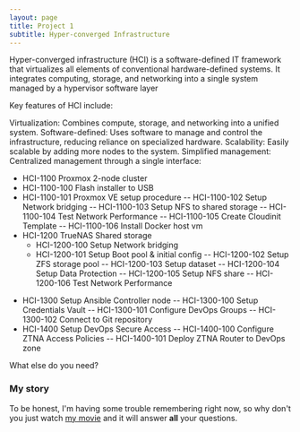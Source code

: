 ```yaml
---
layout: page
title: Project 1
subtitle: Hyper-converged Infrastructure
---
```


Hyper-converged infrastructure (HCI) is a software-defined IT framework that virtualizes all elements of conventional hardware-defined systems. It integrates computing, storage, and networking into a single system managed by a hypervisor software layer

Key features of HCI include:

Virtualization: Combines compute, storage, and networking into a unified system.
Software-defined: Uses software to manage and control the infrastructure, reducing reliance on specialized hardware.
Scalability: Easily scalable by adding more nodes to the system.
Simplified management: Centralized management through a single interface:


* HCI-1100 Proxmox 2-node cluster
 * HCI-1100-100 Flash installer to USB
 * HCI-1100-101 Proxmox VE setup procedure
  -- HCI-1100-102 Setup Network bridging
  -- HCI-1100-103 Setup NFS to shared storage
  -- HCI-1100-104 Test Network Performance
  -- HCI-1100-105 Create Cloudinit Template
  -- HCI-1100-106 Install Docker host vm
* HCI-1200 TrueNAS Shared storage
  * HCI-1200-100 Setup Network bridging
  * HCI-1200-101 Setup Boot pool & initial config
  -- HCI-1200-102 Setup ZFS storage pool
  -- HCI-1200-103 Setup dataset
  -- HCI-1200-104 Setup Data Protection
  -- HCI-1200-105 Setup NFS share
  -- HCI-1200-106 Test Network Performance
- HCI-1300 Setup Ansible Controller node
  -- HCI-1300-100 Setup Credentials Vault
  -- HCI-1300-101 Configure DevOps Groups
  -- HCI-1300-102 Connect to Git repository
 - HCI-1400 Setup DevOps Secure Access
  -- HCI-1400-100 Configure ZTNA Access Policies
  -- HCI-1400-101 Deploy ZTNA Router to DevOps zone


What else do you need?

### My story

To be honest, I'm having some trouble remembering right now, so why don't you just watch [my movie](https://en.wikipedia.org/wiki/The_Princess_Bride_%28film%29) and it will answer **all** your questions.
